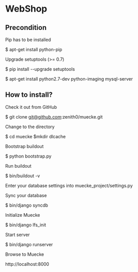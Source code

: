 WebShop
=======

Precondition
------------
Pip has to be installed

$ apt-get install python-pip

Upgrade setuptools (>= 0.7)

$ pip install --upgrade setuptools

$ apt-get install python2.7-dev python-imaging mysql-server


How to install?
--------------
Check it out from GitHub

$ git clone git@github.com:zenith0/muecke.git

Change to the directory

$ cd muecke
$mkdir dlcache


Bootstrap buildout

$ python bootstrap.py

Run buildout

$ bin/buildout -v

Enter your database settings into muecke_project/settings.py

Sync your database

$ bin/django syncdb

Initialize Muecke

$ bin/django lfs_init

Start server

$ bin/django runserver

Browse to Muecke

http://localhost:8000
